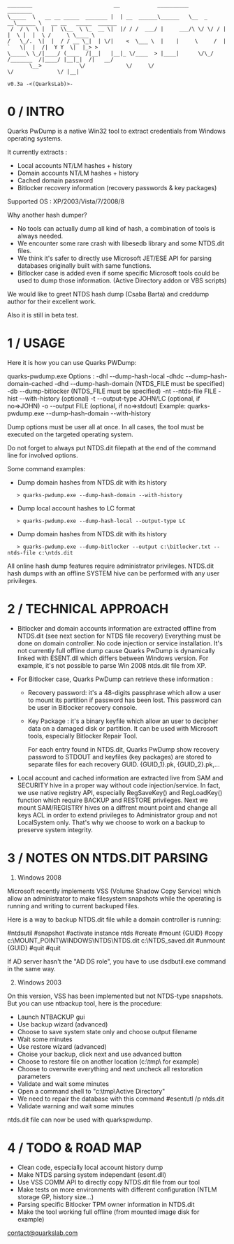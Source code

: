 	________                          __            __________          ________
	\_____  \   __ __ _____  _______ |  | __  ______\______   \__  _  __\______ \   __ __   _____  ______
	 /  / \  \ |  |  \\__  \ \_  __ \|  |/ / /  ___/ |     ___/\ \/ \/ / |    |  \ |  |  \ /     \ \____ \
	/   \_/.  \|  |  / / __ \_|  | \/|    <  \___ \  |    |     \     /  |    `   \|  |  /|  Y Y  \|  |_> >
	\_____\ \_/|____/ (____  /|__|   |__|_ \/____  > |____|      \/\_/  /_______  /|____/ |__|_|  /|   __/
	       \__>            \/             \/     \/                             \/              \/ |__|
                                                                           v0.3a -<(QuarksLab)>-


0 / INTRO
=========

Quarks PwDump is a native Win32 tool to extract credentials from Windows operating systems.

It currently extracts :
 - Local accounts NT/LM hashes + history
 - Domain accounts NT/LM hashes + history
 - Cached domain password
 - Bitlocker recovery information (recovery passwords & key packages) 
 
Supported OS : XP/2003/Vista/7/2008/8

Why another hash dumper?
 - No tools can actually dump all kind of hash, a combination of tools is always needed.
 - We encounter some rare crash with libesedb library and some NTDS.dit files.
 - We think it's safer to directly use Microsoft JET/ESE API for parsing databases originally
   built with same functions.
 - Bitlocker case is added even if some specific Microsoft tools could be used to dump those information.
   (Active Directory addon or VBS scripts)
 
We would like to greet NTDS hash dump (Csaba Barta) and creddump author for their excellent work.

Also it is still in beta test.


1 / USAGE
=========

Here it is how you can use Quarks PWDump:

quarks-pwdump.exe <options>
	Options : 
	-dhl  --dump-hash-local
	-dhdc --dump-hash-domain-cached
	-dhd  --dump-hash-domain (NTDS_FILE must be specified)
	-db   --dump-bitlocker (NTDS_FILE must be specified)
	-nt   --ntds-file FILE
	-hist --with-history (optional)
	-t    --output-type JOHN/LC (optional, if no=>JOHN)
	-o    --output FILE (optional, if no=>stdout)
	Example: quarks-pwdump.exe --dump-hash-domain --with-history

Dump options must be user all at once.
In all cases, the tool must be executed on the targeted operating system.

Do not forget to always put NTDS.dit filepath at the end of the command line for involved options.

Some command examples:

 - Dump domain hashes from NTDS.dit with its history
```console
   > quarks-pwdump.exe --dump-hash-domain --with-history
```

- Dump local account hashes to LC format
```console
   > quarks-pwdump.exe --dump-hash-local --output-type LC
```

- Dump domain hashes from NTDS.dit with its history
```console
   > quarks-pwdump.exe --dump-bitlocker --output c:\bitlocker.txt --ntds-file c:\ntds.dit
```

All online hash dump features require administrator privileges. NTDS.dit hash dumps with an offline SYSTEM hive can be performed with any user privileges.


2 / TECHNICAL APPROACH
======================

 - Bitlocker and domain accounts information are extracted offline from NTDS.dit
   (see next section for NTDS file recovery)
   Everything must be done on domain controller. No code injection or service installation.
   It's not currently full offline dump cause Quarks PwDump is dynamically linked with ESENT.dll
   which differs between Windows version. For example, it's not possible to parse Win 2008 ntds.dit
   file from XP.
   
  - For Bitlocker case, Quarks PwDump can retrieve these information :
    * Recovery password: it's a 48-digits passphrase which allow a user to mount its partition if
	  password has been lost. This password can be user in Bitlocker recovery console.
	* Key Package : it's a binary keyfile which allow an user to decipher data on a damaged disk or
	  partition. It can be used with Microsoft tools, especially Bitlocker Repair Tool.
	  
	  For each entry found in NTDS.dit, Quarks PwDump show recovery password to STDOUT and keyfiles 
	  (key packages) are stored to separate files for each recovery GUID.
	  {GUID_1}.pk, {GUID_2}.pk,...
 
  - Local account and cached information are extracted live from SAM and SECURITY hive in a proper
    way without code injection/service. In fact, we use native registry API, especially RegSaveKey() and 
	RegLoadKey() function which require BACKUP and RESTORE privileges. Next we mount SAM/REGISTRY hives
	on a diffrent mount point and change all keys ACL in order to extend privileges to Administrator
	group and not LocalSystem only.
	That's why we choose to work on a backup to preserve system integrity.


3 / NOTES ON NTDS.DIT PARSING
=============================

1. Windows 2008

Microsoft recently implements VSS (Volume Shadow Copy Service) which allow an administrator to make
filesystem snapshots while the operating is running and writing to current backuped files.

Here is a way to backup NTDS.dit file while a domain controller is running:

 #ntdsutil
 #snapshot
 #activate instance ntds
 #create
 #mount {GUID}
 #copy c:\MOUNT_POINT\WINDOWS\NTDS\NTDS.dit c:\NTDS_saved.dit
 #unmount {GUID}
 #quit
 #quit

If AD server hasn't the "AD DS role", you have to use dsdbutil.exe command in the same way.


2. Windows 2003

On this version, VSS has been implemented but not NTDS-type snapshots.
But you can use ntbackup tool, here is the procedure:

- Launch NTBACKUP gui
- Use backup wizard (advanced)
- Choose to save system state only and choose output filename
- Wait some minutes
- Use restore wizard (advanced)
- Choise your backup, click next and use advanced button
- Choose to restore file on another location (c:\tmp\ for example)
- Choose to overwrite everything and next uncheck all restoration parameters
- Validate and wait some minutes
- Open a command shell to "c:\tmp\Active Directory"
- We need to repair the database with this command 
 #esentutl /p ntds.dit
- Validate warning and wait some minutes

ntds.dit file can now be used with quarkspwdump.



4 / TODO & ROAD MAP
===================
 
 - Clean code, especially local account history dump
 - Make NTDS parsing system independant (esent.dll)
 - Use VSS COMM API to directly copy NTDS.dit file from our tool
 - Make tests on more environments with different configuration (NTLM storage GP, history size...)
 - Parsing specific Bitlocker TPM owner information in NTDS.dit
 - Make the tool working full offline (from mounted image disk for example)
 

contact@quarkslab.com
